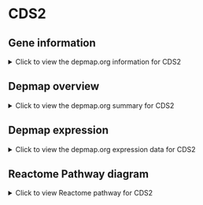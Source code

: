 <h1>CDS2</h1>

<h2>Gene information</h2>
<details>
  <summary>Click to view the depmap.org information for CDS2</summary>
  <iframe src="https://depmap.org/portal/gene/CDS2?tab=about" style="border:none;width:100%;height:800px"></iframe>
</details>

<h2>Depmap overview</h2>
<details>
  <summary>Click to view the depmap.org summary for CDS2</summary>
  <iframe src="https://depmap.org/portal/gene/CDS2?tab=overview" style="border:none;width:100%;height:800px"></iframe>
</details>

<h2>Depmap expression</h2>
<details>
  <summary>Click to view the depmap.org expression data for CDS2</summary>
  <iframe src="https://depmap.org/portal/gene/CDS2?tab=characterization" style="border:none;width:100%;height:800px"></iframe>
</details>



<h2>Reactome Pathway diagram</h2>
<details>
  <summary>Click to view Reactome pathway for CDS2</summary>
  <p>Synthesis of PG</p>
  <iframe src="https://reactome.org/PathwayBrowser/#/R-HSA-1483148" style="border:none;width:100%;height:800px"></iframe>
</details>




